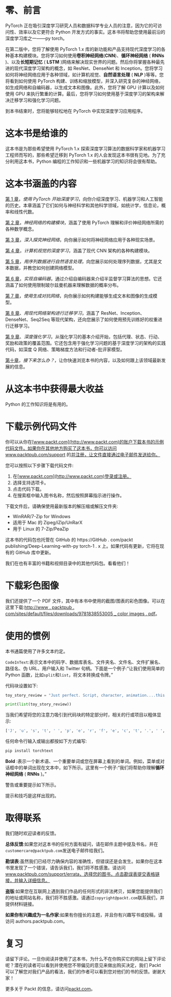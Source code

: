 

# 零、前言

PyTorch 正在吸引深度学习研究人员和数据科学专业人员的注意，因为它的可访问性、效率以及它更符合 Python 开发方式的事实。这本书将帮助您使用最前沿的深度学习库之一——py torch。

在第二版中，您将了解使用 PyTorch 1.x 库的新功能和产品支持现代深度学习的各种基本构建模块。您将学习如何使用**卷积神经网络**(**CNN**)、**循环神经网络** ( **RNNs** )、以及**长短期记忆** ( **LSTM** )网络来解决现实世界的问题。然后你将掌握各种最先进的现代深度学习架构的概念，如 ResNet、DenseNet 和 Inception。您将学习如何将神经网络应用于各种领域，如计算机视觉、**自然语言处理** ( **NLP** )等等。您将看到如何使用 PyTorch 构建、训练和缩放模型，并深入研究复杂的神经网络，如生成网络和自编码器，以生成文本和图像。此外，您将了解 GPU 计算以及如何使用 GPU 来执行繁重的计算。最后，您将学习如何使用基于深度学习的架构来解决迁移学习和强化学习问题。

到本书结束时，您将能够轻松地在 PyTorch 中实现深度学习应用程序。



# 这本书是给谁的

这本书是为那些希望使用 PyTorch 1.x 探索深度学习算法的数据科学家和机器学习工程师而写的，那些希望迁移到 PyTorch 1.x 的人会发现这本书很有见地。为了充分利用这本书，Python 编程的工作知识和一些机器学习的知识将会很有帮助。



# 这本书涵盖的内容

[第 1 章](6b75b7b1-4de9-4b3f-8405-8b22afd6551e.xhtml)，*使用 PyTorch 开始深度学习*，向你介绍深度学习、机器学习和人工智能的历史。本章涵盖了它们如何与神经科学和其他科学领域，如统计学，信息论，概率和线性代数。

[第 2 章](1bce749b-9bde-49fb-b63a-fd6ca2e48229.xhtml)，*神经网络的构建模块*，涵盖了使用 PyTorch 理解和评价神经网络所需的各种数学概念。

[第 3 章](f93f665d-9a2a-4d36-b442-75e7fb89d9cd.xhtml)，*深入探究神经网络*，向你展示如何将神经网络应用于各种现实场景。

[第 4 章](bfebc11a-90af-4c67-ab9a-3118061abaf3.xhtml)，*计算机视觉的深度学习*，涵盖了现代 CNN 架构的各种构建模块。

[第 5 章](1673d30f-f067-4cd6-a4b7-33d9777c8759.xhtml)，*用序列数据进行自然语言处理*，向您展示如何处理序列数据，尤其是文本数据，并教您如何创建网络模型。

[第 6 章](47d15d5b-3dde-49cb-b2cd-24f199ec4753.xhtml)，*实现自编码器*，通过介绍自编码器来介绍半监督学习算法的思想。它还涵盖了如何使用限制玻尔兹曼机器来理解数据的概率分布。

[第 7 章](9ba9e234-dd60-4707-8083-32fe7351f2b9.xhtml)，*使用生成对抗网络*，向你展示如何构建能够生成文本和图像的生成模型。

[第 8 章](aeec9e18-7c1d-4ae2-b362-ea7a9d94dd22.xhtml)、*用现代网络架构进行迁移学习*，涵盖了 ResNet、Inception、DenseNet、Seq2Seq 等现代架构，还向您展示了如何使用预先训练好的权重进行迁移学习。

[第 9 章](3db20151-9d56-49f9-83d3-d81066f7cdc3.xhtml)、*深度强化学习*，从强化学习的基本介绍开始，包括代理、状态、行动、奖励和政策的覆盖范围。它还包含用于强化学习问题的基于深度学习的架构的实践代码，如深度 Q 网络、策略梯度方法和行动者-批评家模型。

[第十章](b4a356f9-e32d-4eda-ad5d-2457bc066ed5.xhtml)，*接下来怎么办？*，让你快速浏览本书的内容，以及如何跟上该领域最新发展的信息。



# 从这本书中获得最大收益

Python 的工作知识将是有用的。



# 下载示例代码文件

你可以从你在[www.packt.com](http://www.packt.com)的账户下载本书的示例代码文件。如果你在其他地方购买了这本书，你可以访问 www.packtpub.com/support 的[并注册，让文件直接通过电子邮件发送给你。](https://www.packtpub.com/support)

您可以按照以下步骤下载代码文件:

1.  在[www.packt.com](http://www.packt.com)登录或注册。
2.  选择支持选项卡。
3.  点击代码下载。
4.  在搜索框中输入图书名称，然后按照屏幕指示进行操作。

下载文件后，请确保使用最新版本的解压缩或解压文件夹:

*   WinRAR/7-Zip for Windows
*   适用于 Mac 的 Zipeg/iZip/UnRarX
*   用于 Linux 的 7-Zip/PeaZip

这本书的代码包也托管在 GitHub 的 https://GitHub . com/packt publishing/Deep-Learning-with-py torch-1 . x 上。如果代码有更新，它将在现有的 GitHub 库中更新。

我们在也有丰富的书籍和视频目录中的其他代码包。看看他们！



# 下载彩色图像

我们还提供了一个 PDF 文件，其中有本书中使用的截图/图表的彩色图像。可以在这里下载:[http://www . packtpub . com/sites/default/files/downloads/9781838553005 _ color images . pdf](https://www.packtpub.com/sites/default/files/downloads/9781838553005_ColorImages.pdf)。



# 使用的惯例

本书通篇使用了许多文本约定。

`CodeInText`:表示文本中的码字、数据库表名、文件夹名、文件名、文件扩展名、路径名、伪 URL、用户输入和 Twitter 句柄。下面是一个例子:“让我们使用简单的 Python 函数，比如`split`和`list`，将文本转换成令牌。”

代码块设置如下:

```py
toy_story_review = "Just perfect. Script, character, animation....this manages to break free of the yoke of 'children's movie' to simply be one of the best movies of the 90's, full-stop."

print(list(toy_story_review))
```

当我们希望将您的注意力吸引到代码块的特定部分时，相关的行或项目以粗体显示:

```py
['J', 'u', 's', 't', ' ', 'p', 'e', 'r', 'f', 'e', 'c', 't', '.', ' ', 'S', 'c', 'r', 'i', 'p', 't', ',', ' ', 'c', 'h', 'a', 'r', 'a', 'c', 't', 'e', 'r', ',', ' ', 'a', 'n', 'i', 'm', 'a', 't', 'i', 'o', 'n', '.', '.', '.', '.', 't', 'h', 'i', 's', ' ', 'm', 'a', 'n', 'a', 'g', 'e', 's', ' ', 't', 'o', ' ', 'b', 'r', 'e', 'a', 'k', ' ', 'f', 'r', 'e', 'e', ' ', 'o', 'f', ' ', 't', 'h', 'e', ' ', 'y', 'o', 'k', 'e', ' ', 'o', 'f', ' ', "'", 'c', 'h', 'i', 'l', 'd', 'r', 'e', 'n', "'", 's', ' ', 'm', 'o', 'v', 'i', 'e', "'", ' ', 't', 'o', ' ', 's', 'i', 'm', 'p', 'l', 'y', ' ', 'b', 'e', ' ', 'o', 'n', 'e', ' ', 'o', 'f', ' ', 't', 'h', 'e', ' ', 'b', 'e', 's', 't', ' ', 'm', 'o', 'v', 'i', 'e', 's', ' ', 'o', 'f', ' ', 't', 'h', 'e', ' ', '9', '0', "'", 's', ',', ' ', 'f', 'u', 'l', 'l', '-', 's', 't', 'o', 'p', '.']
```

任何命令行输入或输出都按如下方式编写:

```py
pip install torchtext
```

**Bold** :表示一个新术语、一个重要单词或您在屏幕上看到的单词。例如，菜单或对话框中的单词出现在文本中，如下所示。这里有一个例子:“我们将帮助你理解**循环神经网络** ( **RNNs** )。”

警告或重要提示如下所示。

提示和技巧是这样出现的。



# 取得联系

我们随时欢迎读者的反馈。

**总体反馈**:如果您对这本书的任何方面有疑问，请在邮件主题中提及书名，并在`customercare@packtpub.com`发送电子邮件给我们。

**勘误表**:虽然我们已经尽力确保内容的准确性，但错误还是会发生。如果你在这本书里发现了一个错误，请告诉我们，我们将不胜感激。请访问 www.packtpub.com/support/errata，选择您的图书，点击勘误表提交表格链接，并输入详细信息。

**盗版**:如果您在互联网上遇到我们作品的任何形式的非法拷贝，如果您能提供我们的地址或网站名称，我们将不胜感激。请通过`copyright@packt.com`联系我们，并提供材料链接。

**如果你有兴趣成为一名作家**:如果有你擅长的主题，并且你有兴趣写书或投稿，请访问 authors.packtpub.com。



# 复习

请留下评论。一旦你阅读并使用了这本书，为什么不在你购买它的网站上留下评论呢？潜在的读者可以看到并使用您不带偏见的意见来做出购买决定，我们 Packt 可以了解您对我们产品的看法，我们的作者可以看到您对他们的书的反馈。谢谢大家！

更多关于 Packt 的信息，请访问[packt.com](http://www.packt.com/)。